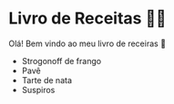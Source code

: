 # Livro de Receitas :man_cook:

Olá! Bem vindo ao meu livro de receiras :wave:

- Strogonoff de frango
- Pavê
- Tarte de nata
- Suspiros

